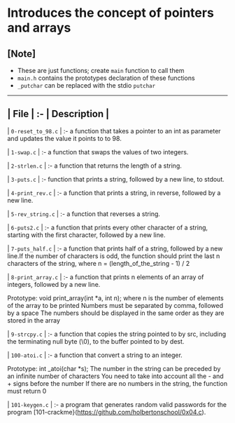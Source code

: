 # Introduces the concept of pointers and arrays

## [Note]
* These are just functions; create `main` function to call them
* `main.h` contains the prototypes declaration of these functions
* `_putchar` can be replaced with the stdio `putchar`
---------------------------
| File | :- | Description |
---------------------------
| `0-reset_to_98.c` | :- a function that takes a pointer to an int as parameter and updates the value it points to to 98.


| `1-swap.c` | :- a function that swaps the values of two integers.


| `2-strlen.c` | :- a function that returns the length of a string.


| `3-puts.c` | :-  function that prints a string, followed by a new line, to stdout.


| `4-print_rev.c` | :- a function that prints a string, in reverse, followed by a new line.


| `5-rev_string.c` | :- a function that reverses a string.


| `6-puts2.c` | :- a function that prints every other character of a string, starting with the first character, followed by a new line.


| `7-puts_half.c` | :- a function that prints half of a string, followed by a new line.If the number of characters is odd, the function should print the last n characters of the string, where n = (length_of_the_string - 1) / 2


| `8-print_array.c` | :- a function that prints n elements of an array of integers, followed by a new line.

Prototype: void print_array(int *a, int n);
where n is the number of elements of the array to be printed
Numbers must be separated by comma, followed by a space
The numbers should be displayed in the same order as they are stored in the array


| `9-strcpy.c` | :- a function that copies the string pointed to by src, including the terminating null byte (\0), to the buffer pointed to by dest.


| `100-atoi.c` | :- a function that convert a string to an integer.

Prototype: int _atoi(char *s);
The number in the string can be preceded by an infinite number of characters
You need to take into account all the - and + signs before the number
If there are no numbers in the string, the function must return 0


| `101-keygen.c` | :-  a program that generates random valid passwords for the program [101-crackme}(https://github.com/holbertonschool/0x04.c). 




